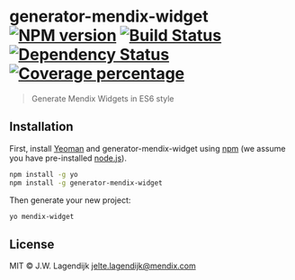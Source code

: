 # generator-mendix-widget [![NPM version][npm-image]][npm-url] [![Build Status][travis-image]][travis-url] [![Dependency Status][daviddm-image]][daviddm-url] [![Coverage percentage][coveralls-image]][coveralls-url]
> Generate Mendix Widgets in ES6 style

## Installation

First, install [Yeoman](http://yeoman.io) and generator-mendix-widget using [npm](https://www.npmjs.com/) (we assume you have pre-installed [node.js](https://nodejs.org/)).

```bash
npm install -g yo
npm install -g generator-mendix-widget
```

Then generate your new project:

```bash
yo mendix-widget
```

## License

MIT © J.W. Lagendijk <jelte.lagendijk@mendix.com>

[npm-image]: https://badge.fury.io/js/generator-mendix-widget.svg
[npm-url]: https://npmjs.org/package/generator-mendix-widget
[travis-image]: https://travis-ci.org/JelteMX/generator-mendix-widget.svg?branch=master
[travis-url]: https://travis-ci.org/JelteMX/generator-mendix-widget
[daviddm-image]: https://david-dm.org/JelteMX/generator-mendix-widget.svg?theme=shields.io
[daviddm-url]: https://david-dm.org/JelteMX/generator-mendix-widget
[coveralls-image]: https://coveralls.io/repos/JelteMX/generator-mendix-widget/badge.svg
[coveralls-url]: https://coveralls.io/r/JelteMX/generator-mendix-widget
